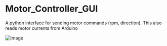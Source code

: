 # Motor_Controller_GUI
A python interface for sending motor commands (rpm, direction). This also reads motor currents from Arduino

![Image](https://github.com/user-attachments/assets/9abd4941-6615-41b7-b0d6-17077051f7fa)

